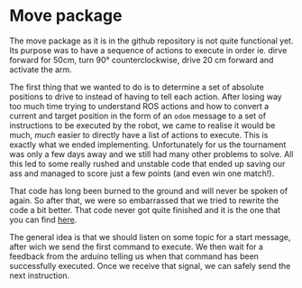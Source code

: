 # Move package

The move package as it is in the github repository is not quite functional yet. Its purpose was to have a sequence of actions to execute in order ie. dirve forward for 50cm, turn 90° counterclockwise, drive 20 cm forward and activate the arm.

The first thing that we wanted to do is to determine a set of absolute positions to drive to instead of having to tell each action. After losing way too much time trying to understand ROS actions and how to convert a current and target position in the form of an `odom` message to a set of instructions to be executed by the robot, we came to realise it would be much, *much* easier to directly have a list of actions to execute. This is exactly what we ended implementing. Unfortunately for us the tournament was only a few days away and we still had many other problems to solve. All this led to some really rushed and unstable code that ended up saving our ass and managed to score just a few points (and even win one match!).

That code has long been burned to the ground and will never be spoken of again. So after that, we were so embarrassed that we tried to rewrite the code a bit better. That code never got quite finished and it is the one that you can find [here](https://github.com/Ecam-Eurobot/Eurobot-2019/blob/grand_robot/ros_packages/move/src/move.py).

The general idea is that we should listen on some topic for a start message, after wich we send the first command to execute. We then wait for a feedback from the arduino telling us when that command has been successfully executed. Once we receive that signal, we can safely send the next instruction.
